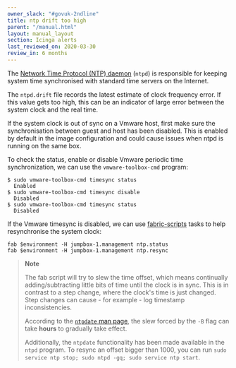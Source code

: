 ```yaml
---
owner_slack: "#govuk-2ndline"
title: ntp drift too high
parent: "/manual.html"
layout: manual_layout
section: Icinga alerts
last_reviewed_on: 2020-03-30
review_in: 6 months
---
```


The [Network Time Protocol (NTP) daemon](http://doc.ntp.org/4.1.0/ntpd.htm) (`ntpd`) is responsible for keeping system
time synchronised with standard time servers on the Internet.

The `ntpd.drift` file records the latest estimate of clock frequency error. If this value gets too high, this can be
an indicator of large error between the system clock and the real time.

If the system clock is out of sync on a Vmware host, first make sure the synchronisation between guest and host has been
disabled. This is enabled by default in the image configuration and could cause issues when ntpd is running on the same box.

To check the status, enable or disable Vmware periodic time synchronization, we can use the `vmware-toolbox-cmd` program:

```
$ sudo vmware-toolbox-cmd timesync status
  Enabled
$ sudo vmware-toolbox-cmd timesync disable
  Disabled
$ sudo vmware-toolbox-cmd timesync status
  Disabled
```

If the Vmware timesync is disabled, we can use [fabric-scripts](https://github.com/alphagov/fabric-scripts) tasks to help resynchronise the system clock:

```
fab $environment -H jumpbox-1.management ntp.status
fab $environment -H jumpbox-1.management ntp.resync
```

> **Note**
>
> The fab script will try to slew the time offset, which means continually adding/subtracting little bits of time until
> the clock is in sync. This is in contrast to a step change, where the clock's time is just changed. Step changes
> can cause - for example - log timestamp inconsistencies.
>
> According to the [`ntpdate` man page](https://www.freebsd.org/cgi/man.cgi?query=ntpdate&sektion=8), the slew forced
> by the `-B` flag can take **hours** to gradually take effect.
>
> Additionally, the `ntpdate` functionality has been made available in the `ntpd` program. To resync an offset bigger than
> 1000, you can run `sudo service ntp stop; sudo ntpd -gq; sudo service ntp start`.
